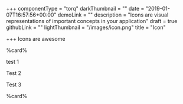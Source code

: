 +++
componentType = "torq"
darkThumbnail = ""
date = "2019-01-07T16:57:56+00:00"
demoLink = ""
description = "Icons are visual representations of important concepts in your application"
draft = true
githubLink = ""
lightThumbnail = "/images/icon.png"
title = "Icon"

+++
Icons are awesome

%card%

test 1 

Test 2 

Test 3

%card%